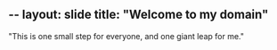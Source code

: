 --
layout: slide
title: "Welcome to my domain"
--
"This is one small step for everyone, and one giant leap for me."
